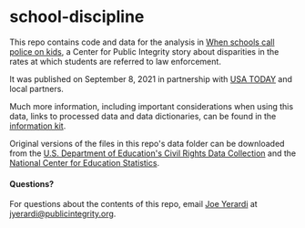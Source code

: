 # school-discipline

This repo contains code and data for the analysis in [When schools call police on kids](https://publicintegrity.org/education/criminalizing-kids/police-in-schools-disparities/), a Center for Public Integrity story about disparities in the rates at which students are referred to law enforcement.

It was published on September 8, 2021 in partnership with [USA TODAY](https://www.usatoday.com/story/news/investigations/2021/09/08/police-schools-black-and-disabled-children-face-harsher-discipline/5436023001/) and local partners.

Much more information, including important considerations when using this data, links to processed data and data dictionaries, can be found in the [information kit](https://docs.google.com/document/d/1tuzrFVtoKaU3it_63cAdbY9yfTWtwGF1K0iO8FKwozg/edit?usp=sharing).

Original versions of the files in this repo's data folder can be downloaded from the [U.S. Department of Education's Civil Rights Data Collection](https://ocrdata.ed.gov/resources/downloaddatafile) and the [National Center for Education Statistics](https://nces.ed.gov/ccd/elsi/tablegenerator.aspx).

#### Questions?
For questions about the contents of this repo, email [Joe Yerardi](https://publicintegrity.org/author/joe-yerardi/) at jyerardi@publicintegrity.org.
